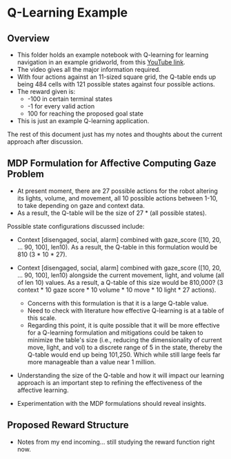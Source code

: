 # Q-Learning Example

## Overview

- This folder holds an example notebook with Q-learning for learning navigation in an example gridworld, from this [YouTube link](https://www.youtube.com/watch?v=iKdlKYG78j4).
- The video gives all the major information required.
- With four actions against an 11-sized square grid, the Q-table ends up being 484 cells with 121 possible states against four possible actions.
- The reward given is:
  - -100 in certain terminal states
  - -1 for every valid action
  - 100 for reaching the proposed goal state
- This is just an example Q-learning application.

The rest of this document just has my notes and thoughts about the current approach after discussion.

## MDP Formulation for Affective Computing Gaze Problem

- At present moment, there are 27 possible actions for the robot altering its lights, volume, and movement, all 10 possible actions between 1-10, to take depending on gaze and context data.
- As a result, the Q-table will be the size of 27 * (all possible states).

Possible state configurations discussed include:
- Context [disengaged, social, alarm] combined with gaze_score ([10, 20, ... 90, 100], len10). As a result, the Q-table in this formulation would be 810 (3 * 10 * 27).
- Context [disengaged, social, alarm] combined with gaze_score ([10, 20, ... 90, 100], len10) alongside the current movement, light, and volume (all of len 10) values. As a result, a Q-table of this size would be 810,000? (3 context * 10 gaze score * 10 volume * 10 move * 10 light * 27 actions).
  - Concerns with this formulation is that it is a large Q-table value.
  - Need to check with literature how effective Q-learning is at a table of this scale.
  - Regarding this point, it is quite possible that it will be more effective for a Q-learning formulation and mitigations could be taken to minimize the table's size (i.e., reducing the dimensionality of current move, light, and vol) to a discrete range of 5 in the state, thereby the Q-table would end up being 101,250. Which while still large feels far more manageable than a value near 1 million.

- Understanding the size of the Q-table and how it will impact our learning approach is an important step to refining the effectiveness of the affective learning.
- Experimentation with the MDP formulations should reveal insights.

## Proposed Reward Structure

- Notes from my end incoming... still studying the reward function right now.
